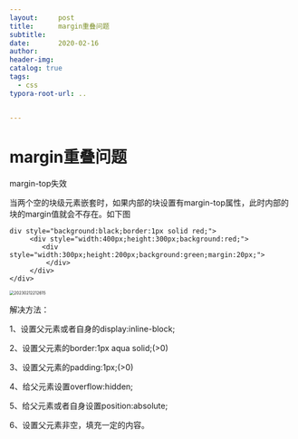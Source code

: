 ```yaml
---
layout:     post
title:      margin重叠问题
subtitle:  
date:       2020-02-16
author:     
header-img: 
catalog: true
tags:
  - css
typora-root-url: ..


---
```


# margin重叠问题

margin-top失效

当两个空的块级元素嵌套时，如果内部的块设置有margin-top属性，此时内部的块的margin值就会不存在。如下图

```
div style="background:black;border:1px solid red;">
     <div style="width:400px;height:300px;background:red;">
        <div style="width:300px;height:200px;background:green;margin:20px;"> 
         </div> 
     </div>
</div>
```

<img src="/../img/postImage/image/20230212212615.png" alt="20230212212615" style="zoom:50%;" />

解决方法： 

1、设置父元素或者自身的display:inline-block;

2、设置父元素的border:1px aqua solid;(>0)

3、设置父元素的padding:1px;(>0)

4、给父元素设置overflow:hidden;

5、给父元素或者自身设置position:absolute;

6、设置父元素非空，填充一定的内容。